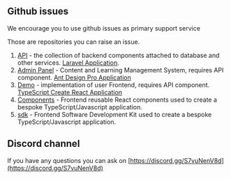 ## Github issues

We encourage you to use github issues as primary support service

Those are repositories you can raise an issue.

1. [API](https://github.com/EscolaLMS/API/issues) - the collection of backend components attached to database and other services. [Laravel Application](https://laravel.com/docs/9.x/installation).
2. [Admin Panel](https://github.com/EscolaLMS/Admin/issues) - Content and Learning Management System, requires API component. [Ant Design Pro Application](https://pro.ant.design/)
3. [Demo](https://github.com/EscolaLMS/Front/issues) - implementation of user Frontend, requires API component. [TypeScript Create React Application](https://create-react-app.dev/)
4. [Components](https://github.com/EscolaLMS/Components/issues) - Frontend reusable React components used to create a bespoke TypeScript/Javascript application.
5. [sdk](https://github.com/EscolaLMS/sdk/issues) - Frontend Software Development Kit used to create a bespoke TypeScript/Javascript application.

## Discord channel

If you have any questions you can ask on [https://discord.gg/S7vuNenV8d](https://discord.gg/S7vuNenV8d)
